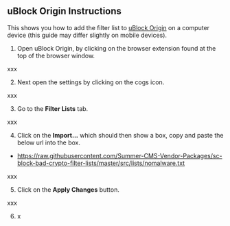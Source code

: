 ## uBlock Origin Instructions

This shows you how to add the filter list to [uBlock Origin](https://ublockorigin.com/) on a computer device (this guide may differ slightly on mobile devices).

1. Open uBlock Origin, by clicking on the browser extension found at the top of the browser window.

xxx

2. Next open the settings by clicking on the cogs icon.

xxx

3. Go to the **Filter Lists** tab.

xxx

4. Click on the **Import...** which should then show a box, copy and paste the below url into the box.

- https://raw.githubusercontent.com/Summer-CMS-Vendor-Packages/sc-block-bad-crypto-filter-lists/master/src/lists/nomalware.txt

xxx

5. Click on the **Apply Changes** button.

xxx

6. x
